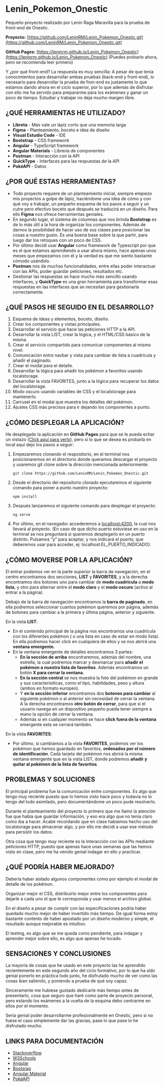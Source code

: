 # Lenin_Pokemon_Onestic
Pequeño proyecto realizado por Lenin Raga Maravilla para la prueba de front-end de Onestic.

**Proyecto:** [https://github.com/LeninRM/Lenin_Pokemon_Onestic.git](https://github.com/LeninRM/Lenin_Pokemon_Onestic.git)

**GitHub Pages:** [https://leninrm.github.io/Lenin_Pokemon_Onestic](https://leninrm.github.io/Lenin_Pokemon_Onestic) (Puedes probarlo ahora, pero se recomienda leer primero)

Y ¿por qué front-end? La respuesta es muy sencilla: A pesar de que tenía conocimientos para desarrollar ambas pruebas (back-end y front-end), lo necesario para desarrollar la prueba de fron-end es justamente lo que estamos dando ahora en el ciclo superior, por lo que además de disfrutar con ello me ha servido para prepararme para los exámenes y ganar un poco de tiempo. Estudiar y trabajar no deja mucho margen libre.

## ¿QUÉ HERRAMIENTAS HE UTILIZADO?
- **Libreta** - Más vale un lápiz corto que una memoria larga
- **Figma** - Planteamiento, boceto e idea de diseño
- **Visual Estudio Code** - IDE
- **Bootstrap** - CSS framework
- **Angular** - TypeScript framework
- **Angular Materials** - Librería de componentes
- **Postman** - Interacción con la API
- **QuickType** - Interfaces para las respuestas de la API
- **PokéAPI** - Datos

## ¿POR QUÉ ESTAS HERRAMIENTAS?
- Todo proyecto requiere de un planteamiento inicial, siempre empiezo mis proyectos a golpe de lápiz, haciéndome una idea de cómo y con qué voy a trabajar, un pequeño esquema de los pasos a seguir y un cutre pero efectivo boceto que después se traducirá en un diseño. Para ello **Figma** nos ofrece herramientas geniales.
- En segundo lugar, el sistema de columnas que nos brinda **Bootstrap** es de lo más útil a la hora de organizar los componentes. Además de darnos la posibilidad de hacer uso de sus clases para posicionar las cosas a nuestro gusto. Es una buena base sobre la que partir, para luego dar los retoques con un poco de CSS.
- Por último decidí usar **Angular** como framework de Typescript por que es el que estamos aprendiendo a usar ahora mismo, hace apenas unos meses que empezamos con él y la verdad es que me siento bastante cómodo usándolo.
- **Postman** nos da muchas funcionalidades, entre ellas poder interactuar con las APIs, poder guardar peticiones, resultados etc.
- Gestionar las respuestas se hace mucho más sencillo usando interfaces, y **QuickType** es una gran herramienta para transformar esas respuestas en las interfaces que se necesitan para gestionarla correctamente.

## ¿QUÉ PASOS HE SEGUIDO EN EL DESARROLLO?
1. Esquema de ideas y elementos, boceto, diseño.
2. Crear los componentes y vistas principales.
3. Desarrollar el servicio que hace las peticiones HTTP a la API.
4. Desarrollar la vista LIST, crear la lógica, y el HTML/CSS básico de la misma.
5. Crear el servicio compartido para comunicar componentes al mismo nivel.
6. Comunicación entre navbar y vista para cambiar de lista a cuadrícula y añadir el paginado.
7. Crear el modal para el detalle.
8. Desarrollar la lógica para añadir los pokémon a favoritos usando localstorage.
9. Desarrollar la vista FAVORITES, junto a la lógica para recuperar los datos del localstorage.
10. Modo oscuro usando variables de CSS y el localstorage para mantenerlo.
11. Carrusel en el modal que muestra los detalles del pokémon.
12. Ajustes CSS más precisos para ir dejando los componentes a punto.

## ¿CÓMO DESPLEGAR LA APLICACIÓN?
He desplegado la aplicación en **GitHub Pages** para que se le pueda echar un vistazo ([Click aquí para verlo](https://leninrm.github.io/Lenin_Pokemon_Onestic)), pero si lo que se desea es probarla en local aquí dejo los pasos a seguir:

1. Empezaremos clonando el respositorio, en el terminal nos posicionaremos en el directorio donde queramos descargar el proyecto y usaremos git clone sobre la dirección mencionada anteriormente:

    `git clone https://github.com/LeninRM/Lenin_Pokemon_Onestic.git`
2. Desde el directorio del repositorio clonado ejecutaremos el siguiente comando para poner a punto nuestro proyecto:

    `npm install`
3. Después lanzaremos el siguiente comando para desplegar el proyecto:

     `ng serve` 
4. Por último, en el navegador accederemos a [localhost:4200](http://localhost:4200), la cual nos llevará al proyecto. (En caso de que dicho puerto estuviese en uso en la terminal se nos preguntará si queremos desplegarlo en un puerto distinto. Pulsamos “y” para aceptar, y nos indicará el puerto, que deberemos usar para acceder, ej: localhost:EL_PUERTO_INDICADO).

## ¿CÓMO MOVERSE POR LA APLICACIÓN?
El entrar podemos ver en la parte superior la barra de navegación, en el centro encontramos dos secciones, **LIST** y **FAVORITES**, y a la derecha encontramos dos botones uno para cambiar de **modo cuadrícula** a **modo lista**, y otro para alternar entre el **modo claro** y el **modo oscuro** (activo al entrar a la página).

Debajo de la barra de navegación encontramos la **barra de paginado**, en ella podremos seleccionar cuantos pokémon queremos por página, además de botones para cambiar a la primera y última página, anterior y siguiente.

En la vista **LIST**:

- En el contenido principal de la página nos encontramos una cuadrícula con los diferentes pokémon ( o una lista en caso de estar en modo lista). En ella podremos hacer click en cualquiera de ellos y se nos abrirá una **ventana emergente.**
- En la ventana emergente de detalles encontramos 3 partes:
    - **En la sección de arriba** encontraremos, además del nombre, una estrella, la cual podremos marcar y desmarcar para **añadir el pokémon a nuestra lista de favoritos**. Además encontramos un botón **X para cerrar la ventana**.
    - **En la sección central** se nos muestra la foto del pokémon en grande y sus caracterísiticas, como el tipo, habilidades, peso y altura (ambos en formato europeo).
    - Y **en la sección inferior** encontramos dos **botones para cambiar** al siguiente pokémon o al anterior sin necesidad de cerrar la ventana. A la derecha encontramos **otro botón de cerrar**, para que si el usuario navega en un dispositivo pequeño pueda tener siempre a mano la opción de cerrar la ventana.
    - Además si en cualquier momento se hace **click fuera de la ventana** emergente esta se cerrará también.

En la vista **FAVORITES**:

- Por último, si cambiamos a la vista **FAVORITES**, podemos ver los pokémon que hemos guardado en favoritos, **ordenados por el número de identificación**. Cada tarjeta del pokémon nos abrirá la misma ventana emergente que en la vista LIST, donde podremos **añadir y quitar al pokémon de la lista de favoritos**.

## PROBLEMAS Y SOLUCIONES
El principal problema fue la comunicación entre componentes. Es algo que tengo muy reciente puesto que lo hemos visto hace poco y todavía no lo tengo del todo asimilado, pero documentándome un poco pude resolverlo.

Durante el planteamiento del proyecto lo primero que me llamó la atención fue que había que guardar información, y eso era algo que no tenía claro como iba a hacer. Acabé recordando que en clase habíamos hecho uso del localstorage para almacenar algo, y por ello me decidí a usar ese método para persistir los datos.

Otra cosa que tengo muy reciente es la interacción con las APIs mediante peticiones HTTP, puesto que apenas hace unas semanas que las hemos visto en clase, pero me ha venido genial indagar en ello y practicar.

## ¿QUÉ PODRÍA HABER MEJORADO?
Debería haber aislado algunos componentes como por ejemplo el modal de detalle de los pokémon.

Organizar mejor el CSS, distribuirlo mejor entre los componentes para dejarle a cada uno el que le corresponda y usar menos el archivo global.

En el diseño a pesar de cumplir con las especificaciones podría haber quedado mucho mejor de haber invertido más tiempo. De igual forma estoy bastante contento de haber apostado por un diseño moderno y simple, el resultado aunque mejorable es intuitivo.

El testing, es algo que se me queda como pendiente, para indagar y aprender mejor sobre ello, es algo que apenas he tocado.


## SENSACIONES Y CONCLUSIONES
La mayoría de cosas que he usado en este proyecto las he aprendido recientemente en este segundo año del ciclo formativo, por lo que ha sido genial ponerlo en práctica todo junto, he disfrutado mucho de ver como las cosas iban saliendo, y poniendo a prueba de qué soy capaz. 

Sinceramente me hubiese gustado dedicarle más tiempo antes de presentarlo, cosa que seguro que haré como parte de proyecto personal, pero estando los exámenes a la vuelta de la esquina debo centrarme en ellos por el momento.

Sería genial poder desarrollarme profesionalmente en Onestic, pero si no fuese el caso simplemente dar las gracias, pase lo que pase lo he disfrutado mucho.

## LINKS PARA DOCUMENTACIÓN
- [Stackoverflow](https://stackoverflow.com)
- [W3Schools](https://www.w3schools.com/)
- [Angular](https://angular.io/)
- [Bootsrap](https://getbootstrap.com/)
- [Angular Material](https://material.angular.io/)
- [PokéAPI](https://pokeapi.co/)
